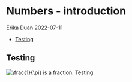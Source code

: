 Numbers - introduction
================
Erika Duan
2022-07-11

-   [Testing](#testing)

## Testing

![\\frac{1}{\\pi}](https://latex.codecogs.com/svg.format?%5Cfrac%7B1%7D%7B%5Cpi%7D "\frac{1}{\pi}")
is a fraction. Testing
